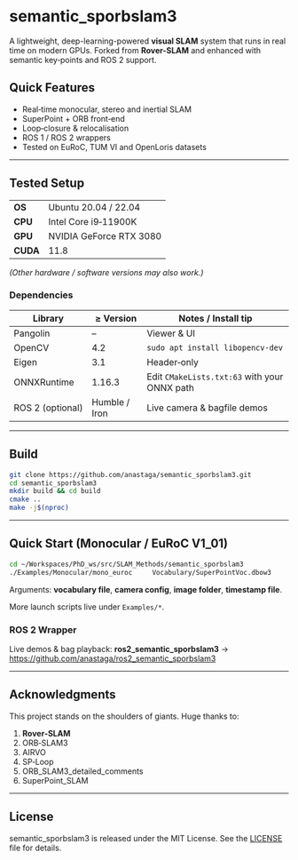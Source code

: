 # semantic_sporbslam3

A lightweight, deep-learning-powered **visual SLAM** system that runs in real time on modern GPUs. Forked from **Rover-SLAM** and enhanced with semantic key‑points and ROS 2 support.

## Quick Features

- Real‑time monocular, stereo and inertial SLAM  
- SuperPoint + ORB front‑end  
- Loop‑closure & relocalisation  
- ROS 1 / ROS 2 wrappers  
- Tested on EuRoC, TUM VI and OpenLoris datasets  

---

## Tested Setup

|            |                         |
|------------|-------------------------|
| **OS**     | Ubuntu 20.04 / 22.04    |
| **CPU**    | Intel Core i9‑11900K    |
| **GPU**    | NVIDIA GeForce RTX 3080 |
| **CUDA**   | 11.8                    |

*(Other hardware / software versions may also work.)*

### Dependencies

| Library         | ≥ Version | Notes / Install tip                                           |
|-----------------|-----------|---------------------------------------------------------------|
| Pangolin        | –         | Viewer & UI                                                   |
| OpenCV          | 4.2       | `sudo apt install libopencv-dev`                              |
| Eigen           | 3.1       | Header‑only                                                   |
| ONNXRuntime     | 1.16.3    | Edit `CMakeLists.txt:63` with your ONNX path                  |
| ROS 2 (optional)| Humble / Iron | Live camera & bagfile demos                              |

---

## Build

```bash
git clone https://github.com/anastaga/semantic_sporbslam3.git
cd semantic_sporbslam3
mkdir build && cd build
cmake ..
make -j$(nproc)
```

---

## Quick Start (Monocular / EuRoC V1_01)

```bash
cd ~/Workspaces/PhD_ws/src/SLAM_Methods/semantic_sporbslam3
./Examples/Monocular/mono_euroc     Vocabulary/SuperPointVoc.dbow3     Examples/Monocular/OpenLoris.yaml     ~/Workspaces/Datasets/office1-1/color/     ~/Workspaces/Datasets/office1-1/color_clean.txt
```

Arguments: **vocabulary file**, **camera config**, **image folder**, **timestamp file**.

More launch scripts live under `Examples/*`.

### ROS 2 Wrapper

Live demos & bag playback: **ros2_semantic_sporbslam3** → <https://github.com/anastaga/ros2_semantic_sporbslam3>

---

## Acknowledgments

This project stands on the shoulders of giants. Huge thanks to:

1. **Rover‑SLAM**  
2. ORB‑SLAM3  
3. AIRVO  
4. SP‑Loop  
5. ORB_SLAM3_detailed_comments  
6. SuperPoint_SLAM  

---

## License

semantic_sporbslam3 is released under the MIT License. See the [LICENSE](LICENSE) file for details.

